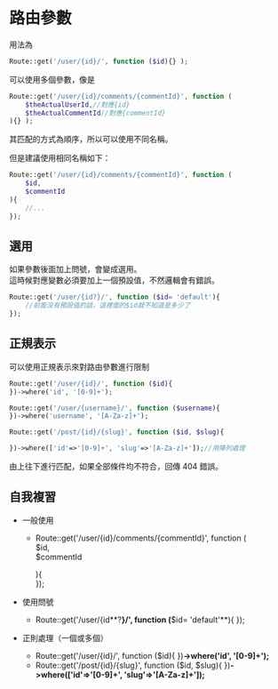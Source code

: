 # 路由參數

用法為

```php
Route::get('/user/{id}/', function ($id){} );
```

可以使用多個參數，像是

```php
Route::get('/user/{id}/comments/{commentId}', function (
    $theActualUserId,//對應{id}
    $theActualCommentId//對應{commentId}
){} );
```

其匹配的方式為順序，所以可以使用不同名稱。

但是建議使用相同名稱如下：

```php
Route::get('/user/{id}/comments/{commentId}', function (
    $id,
    $commentId
){
    //...
});
```

## 選用

如果參數後面加上問號，會變成選用。  
這時候對應變數必須要加上一個預設值，不然邏輯會有錯誤。

```php
Route::get('/user/{id?}/', function ($id= 'default'){
    //前面沒有預設值的話，這裡面的$id就不知道是多少了
});
```

## 正規表示

可以使用正規表示來對路由參數進行限制

```php
Route::get('/user/{id}/', function ($id){
})->where('id', '[0-9]+');

Route::get('/user/{username}/', function ($username){
})->where('username', '[A-Za-z]+');

Route::get('/post/{id}/{slug}', function ($id, $slug){

})->where(['id'=>'[0-9]+', 'slug'=>'[A-Za-z]+']);//用陣列處理
```

由上往下進行匹配，如果全部條件均不符合，回傳 404 錯誤。

## 自我複習

* 一般使用

  * Route::get\('/user/{id}/comments/{commentId}', function \(  
        $id,  
        $commentId

    \){  
    }\);

* 使用問號
  * Route::get\('/user/{id**?**}/', function \(**$id= 'default'**\){
    }\);
* 正則處理（一個或多個）
  * Route::get\('/user/{id}/', function \($id\){
    }\)**-&gt;where\('id', '\[0-9\]+'\);**
  * Route::get\('/post/{id}/{slug}', function \($id, $slug\){
    }\)**-&gt;where\(\['id'=&gt;'\[0-9\]+', 'slug'=&gt;'\[A-Za-z\]+'\]\);**



